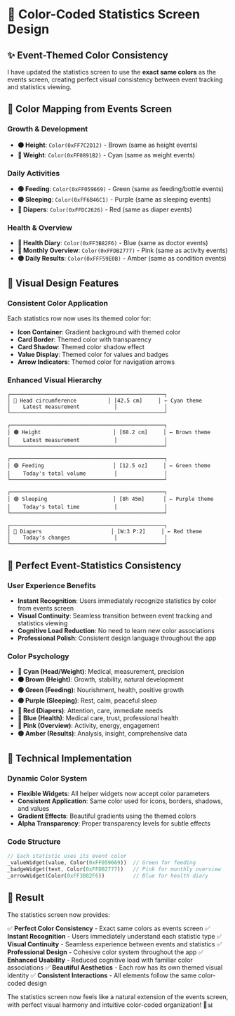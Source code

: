 # 🎨 Color-Coded Statistics Screen Design

## ✨ **Event-Themed Color Consistency**

I have updated the statistics screen to use the **exact same colors** as the events screen, creating perfect visual consistency between event tracking and statistics viewing.

## 🎯 **Color Mapping from Events Screen**

### **Growth & Development**
- **🟤 Height**: `Color(0xFF7C2D12)` - Brown (same as height events)
- **🔵 Weight**: `Color(0xFF0891B2)` - Cyan (same as weight events)

### **Daily Activities**
- **🟢 Feeding**: `Color(0xFF059669)` - Green (same as feeding/bottle events)
- **🟣 Sleeping**: `Color(0xFF6B46C1)` - Purple (same as sleeping events)
- **🔴 Diapers**: `Color(0xFFDC2626)` - Red (same as diaper events)

### **Health & Overview**
- **🔵 Health Diary**: `Color(0xFF3B82F6)` - Blue (same as doctor events)
- **🩷 Monthly Overview**: `Color(0xFFDB2777)` - Pink (same as activity events)
- **🟡 Daily Results**: `Color(0xFFF59E0B)` - Amber (same as condition events)

## 🎨 **Visual Design Features**

### **Consistent Color Application**
Each statistics row now uses its themed color for:
- **Icon Container**: Gradient background with themed color
- **Card Border**: Themed color with transparency
- **Card Shadow**: Themed color shadow effect
- **Value Display**: Themed color for values and badges
- **Arrow Indicators**: Themed color for navigation arrows

### **Enhanced Visual Hierarchy**
```
┌─────────────────────────────────────────────────┐
│ 🔵 Head circumference          │ [42.5 cm]     │ ← Cyan theme
│    Latest measurement           │               │
└─────────────────────────────────────────────────┘

┌─────────────────────────────────────────────────┐
│ 🟤 Height                       │ [68.2 cm]     │ ← Brown theme
│    Latest measurement           │               │
└─────────────────────────────────────────────────┘

┌─────────────────────────────────────────────────┐
│ 🟢 Feeding                      │ [12.5 oz]     │ ← Green theme
│    Today's total volume         │               │
└─────────────────────────────────────────────────┘

┌─────────────────────────────────────────────────┐
│ 🟣 Sleeping                     │ [8h 45m]      │ ← Purple theme
│    Today's total time           │               │
└─────────────────────────────────────────────────┘

┌─────────────────────────────────────────────────┐
│ 🔴 Diapers                      │ [W:3 P:2]     │ ← Red theme
│    Today's changes              │               │
└─────────────────────────────────────────────────┘
```

## 🔄 **Perfect Event-Statistics Consistency**

### **User Experience Benefits**
- **Instant Recognition**: Users immediately recognize statistics by color from events screen
- **Visual Continuity**: Seamless transition between event tracking and statistics viewing
- **Cognitive Load Reduction**: No need to learn new color associations
- **Professional Polish**: Consistent design language throughout the app

### **Color Psychology**
- **🔵 Cyan (Head/Weight)**: Medical, measurement, precision
- **🟤 Brown (Height)**: Growth, stability, natural development
- **🟢 Green (Feeding)**: Nourishment, health, positive growth
- **🟣 Purple (Sleeping)**: Rest, calm, peaceful sleep
- **🔴 Red (Diapers)**: Attention, care, immediate needs
- **🔵 Blue (Health)**: Medical care, trust, professional health
- **🩷 Pink (Overview)**: Activity, energy, engagement
- **🟡 Amber (Results)**: Analysis, insight, comprehensive data

## 🎯 **Technical Implementation**

### **Dynamic Color System**
- **Flexible Widgets**: All helper widgets now accept color parameters
- **Consistent Application**: Same color used for icons, borders, shadows, and values
- **Gradient Effects**: Beautiful gradients using the themed colors
- **Alpha Transparency**: Proper transparency levels for subtle effects

### **Code Structure**
```dart
// Each statistic uses its event color
_valueWidget(value, Color(0xFF059669))  // Green for feeding
_badgeWidget(text, Color(0xFFDB2777))   // Pink for monthly overview
_arrowWidget(Color(0xFF3B82F6))         // Blue for health diary
```

## 🎉 **Result**

The statistics screen now provides:

✅ **Perfect Color Consistency** - Exact same colors as events screen
✅ **Instant Recognition** - Users immediately understand each statistic type
✅ **Visual Continuity** - Seamless experience between events and statistics
✅ **Professional Design** - Cohesive color system throughout the app
✅ **Enhanced Usability** - Reduced cognitive load with familiar color associations
✅ **Beautiful Aesthetics** - Each row has its own themed visual identity
✅ **Consistent Interactions** - All elements follow the same color-coded design

The statistics screen now feels like a natural extension of the events screen, with perfect visual harmony and intuitive color-coded organization! 🍼📊
